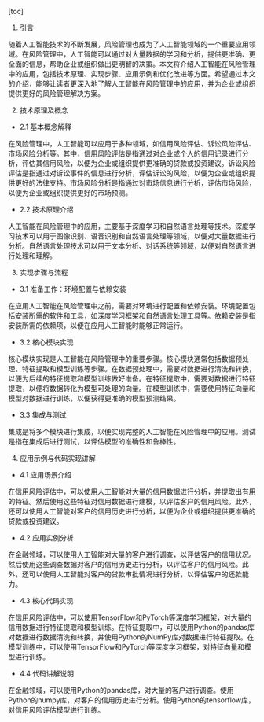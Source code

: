 
[toc]                    
                
                
1. 引言

随着人工智能技术的不断发展，风险管理也成为了人工智能领域的一个重要应用领域。在风险管理中，人工智能可以通过对大量数据的学习和分析，提供更准确、更全面的信息，帮助企业或组织做出更明智的决策。本文将介绍人工智能在风险管理中的应用，包括技术原理、实现步骤、应用示例和优化改进等方面。希望通过本文的介绍，能够让读者更深入地了解人工智能在风险管理中的应用，并为企业或组织提供更好的风险管理解决方案。

2. 技术原理及概念

- 2.1 基本概念解释

在风险管理中，人工智能可以应用于多种领域，如信用风险评估、诉讼风险评估、市场风险分析等。其中，信用风险评估是指通过对企业或个人的信用记录进行分析，评估其信用风险，以便为企业或组织提供更准确的贷款或投资建议。诉讼风险评估是指通过对诉讼事件的信息进行分析，评估诉讼的风险，以便为企业或组织提供更好的法律支持。市场风险分析是指通过对市场信息进行分析，评估市场风险，以便为企业或组织提供更好的市场预测。

- 2.2 技术原理介绍

人工智能在风险管理中的应用，主要基于深度学习和自然语言处理等技术。深度学习技术可以用于图像识别、语音识别和自然语言处理等领域，以便对大量数据进行分析。自然语言处理技术可以用于文本分析、对话系统等领域，以便对自然语言进行处理和理解。

3. 实现步骤与流程

- 3.1 准备工作：环境配置与依赖安装

在应用人工智能在风险管理中之前，需要对环境进行配置和依赖安装。环境配置包括安装所需的软件和工具，如深度学习框架和自然语言处理工具等。依赖安装是指安装所需的依赖项，以便在应用人工智能时能够正常运行。

- 3.2 核心模块实现

核心模块实现是人工智能在风险管理中的重要步骤。核心模块通常包括数据预处理、特征提取和模型训练等步骤。在数据预处理中，需要对数据进行清洗和转换，以便为后续的特征提取和模型训练做好准备。在特征提取中，需要对数据进行特征提取，以便将数据转化为模型可处理的向量。在模型训练中，需要使用特征向量和模型对数据进行训练，以便获得更准确的模型预测结果。

- 3.3 集成与测试

集成是将多个模块进行集成，以便实现完整的人工智能在风险管理中的应用。测试是指在集成后进行测试，以评估模型的准确性和鲁棒性。

4. 应用示例与代码实现讲解

- 4.1 应用场景介绍

在信用风险评估中，可以使用人工智能对大量的信用数据进行分析，并提取出有用的特征。然后使用这些特征对信用数据进行建模，以评估客户的信用风险。此外，还可以使用人工智能对客户的信用历史进行分析，以便为企业或组织提供更准确的贷款或投资建议。

- 4.2 应用实例分析

在金融领域，可以使用人工智能对大量的客户进行调查，以评估客户的信用状况。然后使用这些调查数据对客户的信用历史进行分析，以评估客户的信用风险。此外，还可以使用人工智能对客户的贷款审批情况进行分析，以评估客户的还款能力。

- 4.3 核心代码实现

在信用风险评估中，可以使用TensorFlow和PyTorch等深度学习框架，对大量的信用数据进行特征提取和模型训练。在特征提取中，可以使用Python的pandas库对数据进行数据清洗和转换，并使用Python的NumPy库对数据进行特征提取。在模型训练中，可以使用TensorFlow和PyTorch等深度学习框架，对特征向量和模型进行训练。

- 4.4 代码讲解说明

在金融领域，可以使用Python的pandas库，对大量的客户进行调查。使用Python的numpy库，对客户的信用历史进行分析。使用Python的tensorflow库，对信用风险评估模型进行训练。


